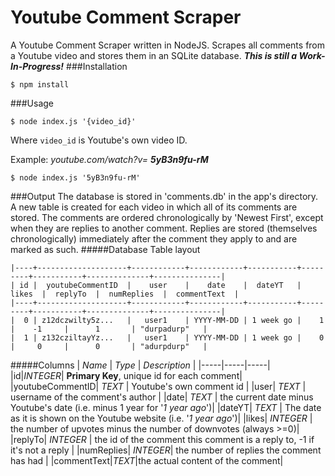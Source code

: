 Youtube Comment Scraper
=================
A Youtube Comment Scraper written in NodeJS. Scrapes all comments from a Youtube video and stores them in an SQLite database. ***This is still a Work-In-Progress!***
###Installation
```
$ npm install
```
###Usage
```
$ node index.js '{video_id}'
```
Where `video_id` is Youtube's own video ID. 

Example: *youtube.com/watch?v=* ***5yB3n9fu-rM***

```
$ node index.js '5yB3n9fu-rM'
```

###Output
The database is stored in 'comments.db' in the app's directory. A new table is created for each video in which all of its comments are stored. The comments are ordered chronologically by 'Newest First', except when they are replies to another comment. Replies are stored (themselves chronologically) immediately after the comment they apply to and are marked as such.
#####Database Table layout
```
|----+--------------------+------------+------------+-----------+---------+-----------+--------------+---------------|
| id |  youtubeCommentID  |    user    |    date    |  dateYT   |  likes  |  replyTo  |  numReplies  |  commentText  |
|----+--------------------+------------+------------+-----------+---------+-----------+--------------+---------------|
|  0 | z12dczwilty5z...   |   user1    | YYYY-MM-DD | 1 week go |    1    |    -1     |      1       | "durpadurp"   |
|  1 | z132cziltayYz...   |   user1    | YYYY-MM-DD | 1 week go |    0    |     0     |      0       | "adurpdurp"   |
```

#####Columns
| *Name* | *Type* |  *Description* |
|-----|-----|-----|
|id|_INTEGER_| **Primary Key**, unique id for each comment|
|youtubeCommentID| _TEXT_ | Youtube's own comment id |
|user| _TEXT_ | username of the comment's author |
|date| _TEXT_ | the current date minus Youtube's date (i.e. minus 1 year for '_1 year ago_')|
|dateYT| _TEXT_ | The date as it is shown on the Youtube website (i.e. '_1 year ago_')|
|likes| _INTEGER_ | the number of upvotes minus the number of downvotes (always >=0)|
|replyTo| _INTEGER_ | the id of the comment this comment is a reply to, -1 if it's not a reply |
|numReplies| _INTEGER_| the number of replies the comment has had |
|commentText|_TEXT_|the actual content of the comment|
